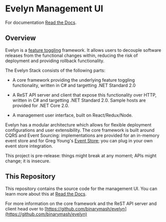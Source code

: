 # Evelyn Management UI

For documentation [Read the Docs](https://evelyn-management-ui.readthedocs.io/en/latest/). 

## Overview

Evelyn is a [feature toggling](https://martinfowler.com/articles/feature-toggles.html) framework. It allows users to decouple software releases from the functional changes within, reducing the risk of deployment and providing rollback functionality. 

The Evelyn Stack consists of the following parts:

- A core framework providing the underlying feature toggling functionality, written in C# and targetting .NET Standard 2.0 

- A ReST API server and client that expose this functionality over HTTP, written in C# and targetting .NET Standard 2.0. Sample hosts are provided for .NET Core 2.0.

- A management user interface, built on React/Redux/Node.

Evelyn has a modular architecture which allows for flexible deployment configurations and user extensibility. The core framework is built around CQRS and Event Sourcing: implementations are provided for an in-memory event store and for Greg Young's [Event Store](https://eventstore.org/); you can plug in your own event store integration.

This project is pre-release: things might break at any moment; APIs might change; it is insecure. 


## This Repository

This repository contains the source code for the management UI. You can learn more about this at [Read the Docs](https://evelyn-management-ui.readthedocs.io/en/latest/). 

For more information on the core framework and the ReST API server and client head over to [https://github.com/binarymash/evelyn](https://github.com/binarymash/evelyn)
